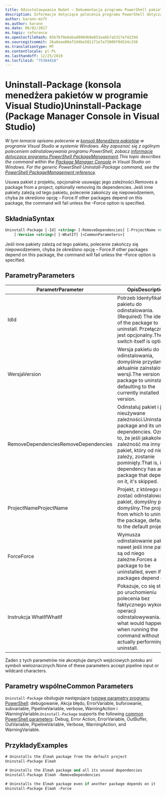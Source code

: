 ```yaml
---
title: Odinstalowywanie NuGet — Dokumentacja programu PowerShell pakietu
description: Informacje dotyczące polecenia programu PowerShell dotyczącego odinstalowywania pakietu w konsoli Menedżera pakietów NuGet w programie Visual Studio.
author: karann-msft
ms.author: karann
ms.date: 06/01/2017
ms.topic: reference
ms.openlocfilehash: 05b7bf0e8abad0904b9e851ea6b7a5317e74229d
ms.sourcegitcommit: 26a8eae00af2d4be581171e7a73009f94534c336
ms.translationtype: MT
ms.contentlocale: pl-PL
ms.lasthandoff: 12/25/2019
ms.locfileid: "75384418"
---
```

# <a name="uninstall-package-package-manager-console-in-visual-studio"></a><span data-ttu-id="777fb-103">Uninstall-Package (konsola menedżera pakietów w programie Visual Studio)</span><span class="sxs-lookup"><span data-stu-id="777fb-103">Uninstall-Package (Package Manager Console in Visual Studio)</span></span>

<span data-ttu-id="777fb-104">*W tym temacie opisano polecenie w [konsoli Menedżera pakietów](../../consume-packages/install-use-packages-powershell.md) w programie Visual Studio w systemie Windows. Aby zapoznać się z ogólnym poleceniem odinstalowywania programu PowerShell, zobacz [informacje dotyczące programu PowerShell PackageManagement](/powershell/module/packagemanagement/?view=powershell-6).*</span><span class="sxs-lookup"><span data-stu-id="777fb-104">*This topic describes the command within the [Package Manager Console](../../consume-packages/install-use-packages-powershell.md) in Visual Studio on Windows. For the generic PowerShell Uninstall-Package command, see the [PowerShell PackageManagement reference](/powershell/module/packagemanagement/?view=powershell-6).*</span></span>

<span data-ttu-id="777fb-105">Usuwa pakiet z projektu, opcjonalnie usuwając jego zależności.</span><span class="sxs-lookup"><span data-stu-id="777fb-105">Removes a package from a project, optionally removing its dependencies.</span></span> <span data-ttu-id="777fb-106">Jeśli inne pakiety zależą od tego pakietu, polecenie zakończy się niepowodzeniem, chyba że określono opcję – Force.</span><span class="sxs-lookup"><span data-stu-id="777fb-106">If other packages depend on this package, the command will fail unless the –Force option is specified.</span></span>

## <a name="syntax"></a><span data-ttu-id="777fb-107">Składnia</span><span class="sxs-lookup"><span data-stu-id="777fb-107">Syntax</span></span>

```ps
Uninstall-Package [-Id] <string> [-RemoveDependencies] [-ProjectName <string>] [-Force]
    [-Version <string>] [-WhatIf] [<CommonParameters>]
```

<span data-ttu-id="777fb-108">Jeśli inne pakiety zależą od tego pakietu, polecenie zakończy się niepowodzeniem, chyba że określono opcję – Force.</span><span class="sxs-lookup"><span data-stu-id="777fb-108">If other packages depend on this package, the command will fail unless the –Force option is specified.</span></span>

## <a name="parameters"></a><span data-ttu-id="777fb-109">Parametry</span><span class="sxs-lookup"><span data-stu-id="777fb-109">Parameters</span></span>

| <span data-ttu-id="777fb-110">Parametr</span><span class="sxs-lookup"><span data-stu-id="777fb-110">Parameter</span></span> | <span data-ttu-id="777fb-111">Opis</span><span class="sxs-lookup"><span data-stu-id="777fb-111">Description</span></span> |
| --- | --- |
| <span data-ttu-id="777fb-112">Id</span><span class="sxs-lookup"><span data-stu-id="777fb-112">Id</span></span> | <span data-ttu-id="777fb-113">Potrzeb Identyfikator pakietu do odinstalowania.</span><span class="sxs-lookup"><span data-stu-id="777fb-113">(Required) The identifier of the package to uninstall.</span></span> <span data-ttu-id="777fb-114">Przełącznik-ID jest opcjonalny.</span><span class="sxs-lookup"><span data-stu-id="777fb-114">The -Id switch itself is optional.</span></span> |
| <span data-ttu-id="777fb-115">Wersja</span><span class="sxs-lookup"><span data-stu-id="777fb-115">Version</span></span> | <span data-ttu-id="777fb-116">Wersja pakietu do odinstalowania, domyślnie przydana do aktualnie zainstalowanej wersji.</span><span class="sxs-lookup"><span data-stu-id="777fb-116">The version of the package to uninstall, defaulting to the currently installed version.</span></span> |
| <span data-ttu-id="777fb-117">RemoveDependencies</span><span class="sxs-lookup"><span data-stu-id="777fb-117">RemoveDependencies</span></span> | <span data-ttu-id="777fb-118">Odinstaluj pakiet i jego nieużywane zależności.</span><span class="sxs-lookup"><span data-stu-id="777fb-118">Uninstall the package and its unused dependencies.</span></span> <span data-ttu-id="777fb-119">Oznacza to, że jeśli jakakolwiek zależność ma inny pakiet, który od niego zależy, zostanie pominięty.</span><span class="sxs-lookup"><span data-stu-id="777fb-119">That is, if any dependency has another package that depends on it, it's skipped.</span></span> |
| <span data-ttu-id="777fb-120">ProjectName</span><span class="sxs-lookup"><span data-stu-id="777fb-120">ProjectName</span></span> | <span data-ttu-id="777fb-121">Projekt, z którego ma zostać odinstalowany pakiet, domyślny projekt domyślny.</span><span class="sxs-lookup"><span data-stu-id="777fb-121">The project from which to uninstall the package, defaulting to the default project.</span></span> |
| <span data-ttu-id="777fb-122">Force</span><span class="sxs-lookup"><span data-stu-id="777fb-122">Force</span></span> | <span data-ttu-id="777fb-123">Wymusza odinstalowanie pakietu, nawet jeśli inne pakiety są od niego zależne.</span><span class="sxs-lookup"><span data-stu-id="777fb-123">Forces a package to be uninstalled, even if other packages depend on it.</span></span> |
| <span data-ttu-id="777fb-124">Instrukcja WhatIf</span><span class="sxs-lookup"><span data-stu-id="777fb-124">WhatIf</span></span> | <span data-ttu-id="777fb-125">Pokazuje, co się stanie po uruchomieniu polecenia bez faktycznego wykonania operacji odinstalowywania.</span><span class="sxs-lookup"><span data-stu-id="777fb-125">Shows what would happen when running the command without actually performing the uninstall.</span></span> |

<span data-ttu-id="777fb-126">Żaden z tych parametrów nie akceptuje danych wejściowych potoku ani symboli wieloznacznych.</span><span class="sxs-lookup"><span data-stu-id="777fb-126">None of these parameters accept pipeline input or wildcard characters.</span></span>

## <a name="common-parameters"></a><span data-ttu-id="777fb-127">Parametry wspólne</span><span class="sxs-lookup"><span data-stu-id="777fb-127">Common Parameters</span></span>

<span data-ttu-id="777fb-128">`Uninstall-Package` obsługuje następujące [typowe parametry programu PowerShell](https://go.microsoft.com/fwlink/?LinkID=113216): debugowanie, Akcja błędu, ErrorVariable, buforowanie, subvariable, PipelineVariable, verbose, WarningAction i WarningVariable.</span><span class="sxs-lookup"><span data-stu-id="777fb-128">`Uninstall-Package` supports the following [common PowerShell parameters](https://go.microsoft.com/fwlink/?LinkID=113216): Debug, Error Action, ErrorVariable, OutBuffer, OutVariable, PipelineVariable, Verbose, WarningAction, and WarningVariable.</span></span>

## <a name="examples"></a><span data-ttu-id="777fb-129">Przykłady</span><span class="sxs-lookup"><span data-stu-id="777fb-129">Examples</span></span>

```ps
# Uninstalls the Elmah package from the default project
Uninstall-Package Elmah

# Uninstalls the Elmah package and all its unused dependencies
Uninstall-Package Elmah -RemoveDependencies 

# Uninstalls the Elmah package even if another package depends on it
Uninstall-Package Elmah -Force
```
